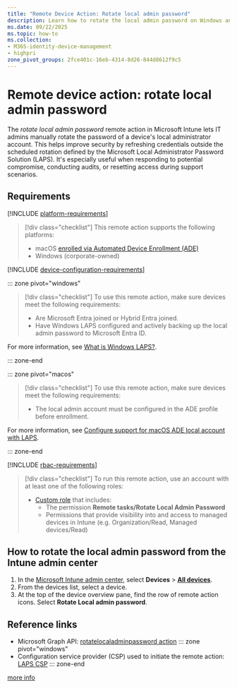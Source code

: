 ```yaml
---
title: "Remote Device Action: Rotate local admin password"
description: Learn how to rotate the local admin password on Windows and macOS devices with Microsoft Intune.
ms.date: 09/22/2025
ms.topic: how-to
ms.collection:
- M365-identity-device-management
- highpri
zone_pivot_groups: 2fce401c-16eb-4314-8d26-844d8612f9c5
---
```


# Remote device action: rotate local admin password

The *rotate local admin password* remote action in Microsoft Intune lets IT admins manually rotate the password of a device's local administrator account. This helps improve security by refreshing credentials outside the scheduled rotation defined by the Microsoft Local Administrator Password Solution (LAPS). It's especially useful when responding to potential compromise, conducting audits, or resetting access during support scenarios.

## Requirements

[!INCLUDE [platform-requirements](../../includes/h3/platform-requirements.md)]

> [!div class="checklist"]
> This remote action supports the following platforms:
> - macOS [enrolled via Automated Device Enrollment (ADE)][MAC-ADE]
> - Windows (corporate-owned)

[!INCLUDE [device-configuration-requirements](../../includes/h3/device-configuration-requirements.md)]

::: zone pivot="windows"

> [!div class="checklist"]
> To use this remote action, make sure devices meet the following requirements:
>
> - Are Microsoft Entra joined or Hybrid Entra joined.
> - Have Windows LAPS configured and actively backing up the local admin password to Microsoft Entra ID.

For more information, see [What is Windows LAPS?][LEARN-1].

::: zone-end

::: zone pivot="macos"

> [!div class="checklist"]
> To use this remote action, make sure devices meet the following requirements:
>
> - The local admin account must be configured in the ADE profile before enrollment.

For more information, see [Configure support for macOS ADE local account with LAPS][LEARN-2].

::: zone-end

[!INCLUDE [rbac-requirements](../../includes/h3/rbac-requirements.md)]

> [!div class="checklist"]
> To run this remote action, use an account with at least one of the following roles:
>
> - [Custom role][INT-RC] that includes:
>   - The permission **Remote tasks/Rotate Local Admin Password**
>   - Permissions that provide visibility into and access to managed devices in Intune (e.g. Organization/Read, Managed devices/Read)

## How to rotate the local admin password from the Intune admin center

1. In the [Microsoft Intune admin center][INT-AC], select **Devices** > [**All devices**][INT-ALLD].
1. From the devices list, select a device.
1. At the top of the device overview pane, find the row of remote action icons. Select **Rotate Local admin password**.

## Reference links

- Microsoft Graph API: [rotatelocaladminpassword action][GRAPH-1]
::: zone pivot="windows"
- Configuration service provider (CSP) used to initiate the remote action: [LAPS CSP][CSP-1]
::: zone-end

<!--links-->

[more info](../protect/windows-laps-policy.md#manually-rotate-passwords)

<!-- admin center links -->

[INT-AC]: https://go.microsoft.com/fwlink/?linkid=2109431
[INT-ALLD]: https://go.microsoft.com/fwlink/?linkid=2333814

<!-- role links -->


[INT-RC]: /intune/intune-service/fundamentals/create-custom-role

<!-- API links -->

[GRAPH-1]: /graph/api/intune-devices-manageddevice-rotatelocaladminpassword
[CSP-1]: /windows/client-management/mdm/laps-csp

[LEARN-1]: /windows-server/identity/laps/laps-overview
[LEARN-2]: /intune/intune-service/enrollment/macos-laps
[MAC-ADE]: /intune/intune-service/enrollment/device-enrollment-program-enroll-macos